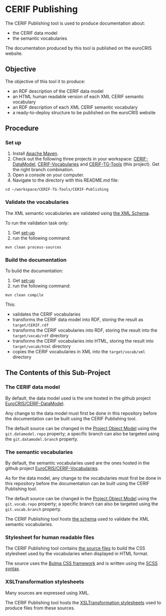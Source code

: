 # CERIF Publishing

The CERIF Publishing tool is used to produce documentation about:
* the CERIF data model
* the semantic vocabularies

The documentation produced by this tool is published on the euroCRIS website.

## Objective

The objective of this tool it to produce:
* an RDF description of the CERIF data model
* an HTML human readable version of each XML CERIF semantic vocabulary
* an RDF description of each XML CERIF semantic vocabulary
* a ready-to-deploy structure to be published on the euroCRIS website

## Procedure

### Set up

1. Install [Apache Maven](https://maven.apache.org/).
2. Check out the following three projects in your workspace: [CERIF-DataModel](https://github.com/EuroCRIS/CERIF-DataModel), [CERIF-Vocabularies](https://github.com/EuroCRIS/CERIF-Vocabularies) and [CERIF-TG-Tools](https://github.com/EuroCRIS/CERIF-TG-Tools) (this project). Get the right branch combination.
3. Open a console on your computer.
4. Navigate to the directory with this README.md file:
```console
cd ~/workspace/CERIF-TG-Tools/CERIF-Publishing
```

### Validate the vocabularies

The XML semantic vocabularies are validated using [the XML Schema](src/main/xsd/CERIF-Vocabulary.xsd).

To run the validation task only:
1. Get [set-up](#set-up)
2. run the following command:
```console 
mvn clean process-sources
```

### Build the documentation

To build the documentation: 
1. Get [set-up](#set-up)
2. run the following command:
```console 
mvn clean compile
```

This:
- validates the CERIF vocabularies
- transforms the CERIF data model into RDF, storing the result as ``target/CERIF.rdf``
- transforms the CERIF vocabularies into RDF, storing the result into the ``target/vocab/rdf`` directory 
- transforms the CERIF vocabularies into HTML, storing the result into ``target/vocab/html`` directory
- copies the CERIF vocabularies in XML into the ``target/vocab/xml`` directory


## The Contents of this Sub-Project

### The CERIF data model

By default, the data model used is the one hosted in the github project [EuroCRIS/CERIF-DataModel](https://github.com/EuroCRIS/CERIF-DataModel).

Any change to the data model must first be done in this repository before the documentation can be built using the CERIF Publishing tool.

The default source can be changed in the [Project Object Model](pom.xml) using the `git.datamodel.repo` property; a specific branch can also be targeted using the `git.datamodel.branch` property.

### The semantic vocabularies

By default, the semantic vocabularies used are the ones hosted in the github project [EuroCRIS/CERIF-Vocabularies](https://github.com/EuroCRIS/CERIF-Vocabularies).

As for the data model, any change to the vocabularies must first be done in this repository before the documentation can be built using the CERIF Publishing tool.

The default source can be changed in the [Project Object Model](pom.xml) using the `git.vocab.repo` property; a specific branch can also be targeted using the `git.vocab.branch` property.

The CERIF Publishing tool hosts [the schema](src/main/xsd) used to validate the XML semantic vocabularies.

### Stylesheet for human readable files

The CERIF Publishing tool contains [the source files](src/main/css) to build the CSS stylesheet used by the vocabularies when displayed in HTML format.

The source uses the [Bulma CSS framework](https://bulma.io/) and is written using the [SCSS syntax](https://sass-lang.com/documentation/syntax).

### XSLTransformation stylesheets

Many sources are expressed using XML.

The CERIF Publishing tool hosts the [XSLTransformation stylesheets](src/main/xslt) used to produce files from these sources.
